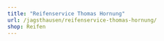 ```yaml
---
title: "Reifenservice Thomas Hornung"
url: /jagsthausen/reifenservice-thomas-hornung/
shop: Reifen
---
```

